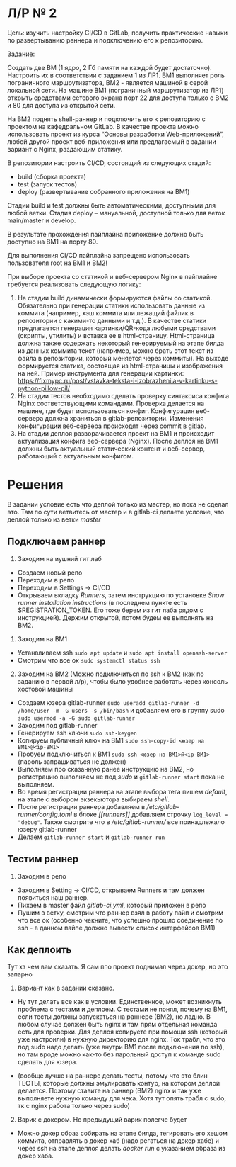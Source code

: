 # Л/Р № 2

Цель: изучить настройку CI/CD в GitLab, получить практические навыки по развертыванию раннера и подключению его к репозиторию.

Задание:

Cоздать две ВМ (1 ядро, 2 Гб памяти на каждой будет достаточно). Настроить их в соответствии с заданием 1 из ЛР1. ВМ1 выполняет роль пограничного маршрутизатора, ВМ2 - является машиной в серой локальной сети.
На машине ВМ1 (пограничный маршрутизатор из ЛР1) открыть средствами сетевого экрана порт 22 для доступа только с ВМ2 и 80 для доступа из открытой сети.

На ВМ2 поднять shell-раннер и подключить его к репозиторию с проектом на кафедральном GitLab.
В качестве проекта можно использовать проект из курса “Основы разработки Web-приложений”, любой другой проект веб-приложения или предлагаемый в задании вариант с Nginx, раздающим статику.

В репозитории настроить CI/CD, состоящий из следующих стадий:
- build (сборка проекта)
- test (запуск тестов)
- deploy (развертывание собранного приложения на ВМ1)

Стадии build и test должны быть автоматическими, доступными для любой ветки. Стадия deploy – мануальной, доступной только для веток main/master и develop.

В результате прохождения пайплайна приложение должно быть доступно на ВМ1 на порту 80.

Для выполнения CI/CD пайплайна запрещено использовать пользователя root на ВМ1 и ВМ2!

При выборе проекта со статикой и веб-сервером Nginx в пайплайне требуется реализовать следующую логику:
1. На стадии build динамически формируются файлы со статикой. Обязательно при генерации статики использовать данные из коммита (например, хэш коммита или лежащий файлик в репозитории с какими-то данными и т.д.). В качестве статики предлагается генерация картинки/QR-кода любыми средствами (скрипты, утилиты) и вставка ее в html-страницу. Html-страница должна также содержать некоторый генерируемый на этапе билда из данных коммита текст (например, можно брать этот текст из файла в репозитории, который меняется через коммиты). На выходе формируется статика, состоящая из html-страницы и изображения на ней. Пример инструмента для генерации картинки: https://fixmypc.ru/post/vstavka-teksta-i-izobrazheniia-v-kartinku-s-python-pillow-pil/
2. На стадии тестов необходимо сделать проверку синтаксиса конфига Nginx соответствующими командами. Проверка делается на машине, где будет использоваться конфиг. Конфигурация веб-сервера должна храниться в gitlab-репозитории. Изменения конфигурации веб-сервера происходят через commit в gitlab.
3. На стадии деплоя разворачивается проект на ВМ1 и происходит актуализация конфига веб-сервера (Nginx). После деплоя на ВМ1 должны быть актуальный статический контент и веб-сервер, работающий с актуальным конфигом.

# Решения

В задании условие есть что деплой только из мастер, но пока не сделал это. Там по сути ветвитесь от мастер и в gitlab-ci делаете условие, что деплой только из ветки *master*

## Подключаем раннер
1. Заходим на иушний гит лаб
* Создаем новый репо
* Переходим в репо
* Переходим в Settings -> CI/CD
* Открываем вкладку *Runners*, затем инструкцию по установке *Show runner installation instructions* (в последнем пункте есть $REGISTRATION_TOKEN. Его тоже берем из гит лаба рядом с инструкцией). Держим открытой, потом будем ее выполнять на ВМ2.


1. Заходим на ВМ1 
* Устанвливаем ssh `sudo apt update` и `sudo apt install openssh-server`
* Смотрим что все ок `sudo systemctl status ssh`
<!-- * Устанавливаем докер `sudo apt install docker.io docker-compose`
* Добавляем вашего юзера группу docker  -->

2. Заходим на ВМ2 (Можно подключиться по ssh к ВМ2 (как по заданию в первой л/р), чтобы было удобнее работать через консоль хостовой машины
* Создаем юзера gitlab-runner `sudo useradd gitlab-runner -d /home/user -m -G users -s /bin/bash` и добавляем его в группу sudo `sudo usermod -a -G sudo gitlab-runner`
* Заходим под gitlab-runner
* Генерируем ssh ключи `sudo ssh-keygen`
* Копируем публичный ключ на ВМ1 `sudo ssh-copy-id <юзер на ВМ1>@<ip-ВМ1>`
* Пробуем подключиться к ВМ1 `sudo ssh <юзер на ВМ1>@<ip-ВМ1>` (пароль запрашиваться не должен)
* Выполняем про сказанную ранее инструкцию на ВМ2, но регистрацию выполняем не под *sudo* и `gitlab-runner start` пока не выполняем.
* Во время регистрации раннера на этапе выбора тега пишем *default*, на этапе с выбором экзекьютора выбираем *shell*.
* После регистрации раннера добавляем в */etc/gitlab-runner/config.toml* в блоке *[[runners]]* добавляем строчку `log_level = "debug"`. Также смотрите что в */etc/gitlab-runner/* все принадлежало юзеру gitlab-runner
* Делаем `gitlab-runner start` и `gitlab-runner run`

## Тестим раннер
1. Заходим в репо
* Заходим в Setting -> CI/CD, открываем Runners и там должен появиться наш раннер.
* Пихаем в master файл *gitlab-ci.yml*, который приложен в репо
* Пушим в ветку, смотрим что раннер взял в работу пайп и смотрим что все ок (особенно чекните, что успешно прошло соединение по ssh - в данном пайпе должно вывести список интерфейсов ВМ1)

## Как деплоить
Тут хз чем вам сказать. Я сам ппо проект поднимал через докер, но это запарно
1. Вариант как в задании сказано.
* Ну тут делать все как в условии. Единственное, может возникнуть проблема с тестами и деплоем. С тестами не понял, почему на ВМ1, если тесты должны запускаться на раннере (ВМ2), но ладно. В любом случае должен быть nginx и там прям отдельная команда есть для проверки. Для деплоя копируете при помощи ssh (который уже настроили) в нужную директорию для nginx. Ток трабл, что это под sudo надо делать (уже внутри ВМ1 после подключения по ssh), но там вроде можно как-то без парольный доступ к команде sudo сделать для юзера.

* (вообще лучше на раннере делать тесты, потому что это блин ТЕСТЫ, которые должны эмулировать контур, на котором деплой делается. Поэтому ставите на раннер (ВМ2) nginx и так уже выполняете нужную команду для чека. Хотя тут опять трабл с sudo, тк с nginx работа только через sudo)

2. Варик с докером. Но предыдущий варик полегче будет
* Можно докер образ собирать на этапе билда, тегировать его хешом коммита, отправлять в докер хаб (надо регаться на докер хабе) и через ssh на этапе деплоя делать *docker run* c указанием образа из докер хаба. 


<!-- 
Заходим на ВМ2.
Запускаем `sudo apt update` и устанавливаем docker `sudo apt install docker.io git curl build-essential`.
Добавляем юзера в группу `sudo usermod -aG docker gitlab-runner`.
Проверяем что все ок `groups gitlab-runner`.


`groups` смотрим что юзер добавился в группу
Создаем папку `mkdir gitlab-runner` и в ней *docker-compose* `touch docker-compose.yml`
Тут же создаем папки *data* и *config* `sudo mkdir data config`
В него пихаем содержимое docker-compose.yml из ветки.
Создаем *.env* и пихаем туда:
```
REGISTRATION_TOKEN=
CI_SERVER_URL=https://git.iu7.bmstu.ru
RUNNER_NAME=main
``` 

клюя для токена берем из гитлаба

делаем docker-compose up dind
docker-compose up runner
docker-compose up register -->